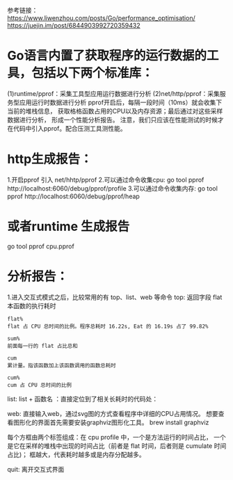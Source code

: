 参考链接：
https://www.liwenzhou.com/posts/Go/performance_optimisation/
https://juejin.im/post/6844903992720359432

# Go语言内置了获取程序的运行数据的工具，包括以下两个标准库：
(1)runtime/pprof：采集工具型应用运行数据进行分析
(2)net/http/pprof：采集服务型应用运行时数据进行分析
pprof开启后，每隔一段时间（10ms）就会收集下当前的堆栈信息，
获取格格函数占用的CPU以及内存资源；最后通过对这些采样数据进行分析，
形成一个性能分析报告。
注意，我们只应该在性能测试的时候才在代码中引入pprof。配合压测工具测性能。


# http生成报告：
1.开启pprof 引入 net/hhtp/pprof
2.可以通过命令收集cpu: go tool pprof http://localhost:6060/debug/pprof/profile
3.可以通过命令收集内存: go tool pprof   http://localhost:6060/debug/pprof/heap

# 或者runtime 生成报告
go tool pprof cpu.pprof


# 分析报告：
1.进入交互式模式之后，比较常用的有 top、list、web 等命令
top: 返回字段
    flat
    本函数的执行耗时

    flat%
    flat 占 CPU 总时间的比例。程序总耗时 16.22s, Eat 的 16.19s 占了 99.82%

    sum%
    前面每一行的 flat 占比总和

    cum
    累计量。指该函数加上该函数调用的函数总耗时

    cum%
    cum 占 CPU 总时间的比例

list: list + 函数名 ：直接定位到了相关长耗时的代码处：

web: 直接输入web，通过svg图的方式查看程序中详细的CPU占用情况。
想要查看图形化的界面首先需要安装graphviz图形化工具。
brew install graphviz

每个方框由两个标签组成：在 cpu profile 中，一个是方法运行的时间占比，
一个是它在采样的堆栈中出现的时间占比（前者是 flat 时间，后者则是 cumulate 时间占比)；
框越大，代表耗时越多或是内存分配越多。

quit: 离开交互式界面
